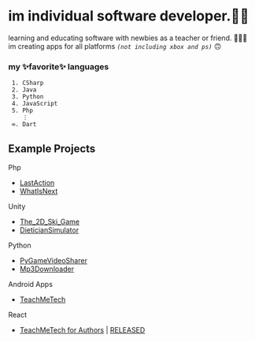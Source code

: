 # im individual software developer.👨‍💻   
learning and educating software with newbies as a teacher or friend.
👨‍🏫📖   
im creating apps for all platforms *`(not including xbox and ps)`* 🙃  
### my ✨favorite✨ languages    
```
 1. CSharp
 2. Java
 3. Python
 4. JavaScript
 5. Php
    ⋮   
 ∞. Dart
```

## Example Projects

Php  
- [LastAction](https://github.com/REFUPANKER/LastAction_TechnicServiceTool)  
- [WhatIsNext](https://github.com/REFUPANKER/WhatIsNext_BasicSocialMediaApp)

Unity  
- [The_2D_Ski_Game](https://github.com/REFUPANKER/The_2D_Ski_Game)  
- [DieticianSimulator](https://github.com/REFUPANKER/Unity_DieticianSimulator)

Python  
- [PyGameVideoSharer](https://github.com/REFUPANKER/Python_PyGameVideoSharer)
- [Mp3Downloader](https://github.com/REFUPANKER/Python_Mp3Downloader)

Android Apps
- [TeachMeTech](https://github.com/REFUPANKER/TeachMeTech)

React
- [TeachMeTech for Authors](https://github.com/REFUPANKER/TeachMeTech_web) | [RELEASED](https://teach-me-tech.vercel.app/)


